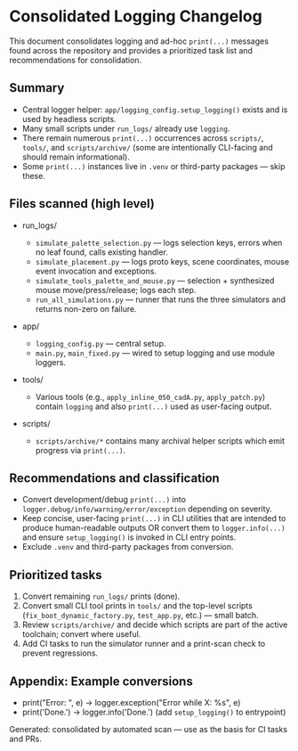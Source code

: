 # Consolidated Logging Changelog

This document consolidates logging and ad-hoc `print(...)` messages found across the repository and provides a prioritized task list and recommendations for consolidation.

Summary
-------
- Central logger helper: `app/logging_config.setup_logging()` exists and is used by headless scripts.
- Many small scripts under `run_logs/` already use `logging`.
- There remain numerous `print(...)` occurrences across `scripts/`, `tools/`, and `scripts/archive/` (some are intentionally CLI-facing and should remain informational).
- Some `print(...)` instances live in `.venv` or third-party packages — skip these.

Files scanned (high level)
--------------------------
- run_logs/
  - `simulate_palette_selection.py` — logs selection keys, errors when no leaf found, calls existing handler.
  - `simulate_placement.py` — logs proto keys, scene coordinates, mouse event invocation and exceptions.
  - `simulate_tools_palette_and_mouse.py` — selection + synthesized mouse move/press/release; logs each step.
  - `run_all_simulations.py` — runner that runs the three simulators and returns non-zero on failure.

- app/
  - `logging_config.py` — central setup.
  - `main.py`, `main_fixed.py` — wired to setup logging and use module loggers.

- tools/
  - Various tools (e.g., `apply_inline_050_cadA.py`, `apply_patch.py`) contain `logging` and also `print(...)` used as user-facing output.

- scripts/
  - `scripts/archive/*` contains many archival helper scripts which emit progress via `print(...)`.

Recommendations and classification
----------------------------------
- Convert development/debug `print(...)` into `logger.debug/info/warning/error/exception` depending on severity.
- Keep concise, user-facing `print(...)` in CLI utilities that are intended to produce human-readable outputs OR convert them to `logger.info(...)` and ensure `setup_logging()` is invoked in CLI entry points.
- Exclude `.venv` and third-party packages from conversion.

Prioritized tasks
-----------------
1. Convert remaining `run_logs/` prints (done).
2. Convert small CLI tool prints in `tools/` and the top-level scripts (`fix_boot_dynamic_factory.py`, `test_app.py`, etc.) — small batch.
3. Review `scripts/archive/` and decide which scripts are part of the active toolchain; convert where useful.
4. Add CI tasks to run the simulator runner and a print-scan check to prevent regressions.

Appendix: Example conversions
----------------------------
- print("Error: ", e)  ->  logger.exception("Error while X: %s", e)
- print('Done.')        ->  logger.info('Done.')  (add `setup_logging()` to entrypoint)


Generated: consolidated by automated scan — use as the basis for CI tasks and PRs.
